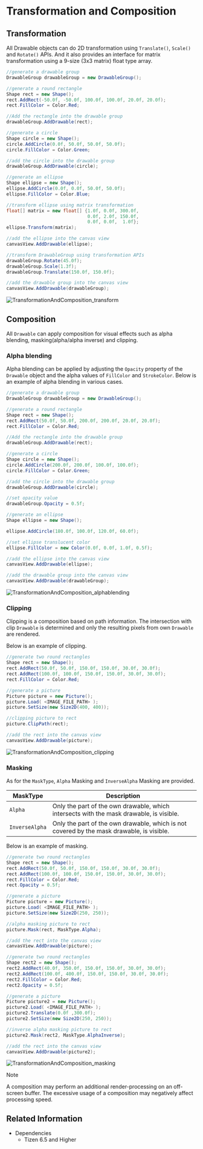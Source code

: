 # Transformation and Composition


## Transformation


All Drawable objects can do 2D transformation using `Translate()`, `Scale()` and `Rotate()` APIs.
And it also provides an interface for matrix transformation using a 9-size (3x3 matrix) float type array.

```cs
//generate a drawable group
DrawableGroup drawableGroup = new DrawableGroup();

//generate a round rectangle
Shape rect = new Shape();
rect.AddRect(-50.0f, -50.0f, 100.0f, 100.0f, 20.0f, 20.0f);
rect.FillColor = Color.Red;

//Add the rectangle into the drawable group
drawableGroup.AddDrawable(rect);

//generate a circle
Shape circle = new Shape();
circle.AddCircle(0.0f, 50.0f, 50.0f, 50.0f);
circle.FillColor = Color.Green;

//add the circle into the drawable group
drawableGroup.AddDrawable(circle);

//generate an ellipse
Shape ellipse = new Shape();
ellipse.AddCircle(0.0f, 0.0f, 50.0f, 50.0f);
ellipse.FillColor = Color.Blue;

//transform ellipse using matrix transformation
float[] matrix = new float[] {1.0f, 0.0f, 300.0f,
                              0.0f, 2.0f, 150.0f,
                              0.0f, 0.0f,  1.0f};
ellipse.Transform(matrix);

//add the ellipse into the canvas view
canvasView.AddDrawable(ellipse);

//transform DrawableGroup using transformation APIs
drawableGroup.Rotate(45.0f);
drawableGroup.Scale(1.3f);
drawableGroup.Translate(150.0f, 150.0f);

//add the drawable group into the canvas view
canvasView.AddDrawable(drawableGroup);

```

![TransformationAndComposition_transform](./media/vectorgraphics_transfom.png)
 


## Composition

All `Drawable` can apply composition for visual effects such as alpha blending, masking(alpha/alpha inverse) and clipping.

### Alpha blending
Alpha blending can be applied by adjusting the `Opacity` property of the `Drawable` object and the alpha values of `FillColor` and `StrokeColor`.
Below is an example of alpha blending in various cases.

```cs
//generate a drawable group
DrawableGroup drawableGroup = new DrawableGroup();

//generate a round rectangle
Shape rect = new Shape();
rect.AddRect(50.0f, 50.0f, 200.0f, 200.0f, 20.0f, 20.0f);
rect.FillColor = Color.Red;

//Add the rectangle into the drawable group
drawableGroup.AddDrawable(rect);

//generate a circle
Shape circle = new Shape();
circle.AddCircle(200.0f, 200.0f, 100.0f, 100.0f);
circle.FillColor = Color.Green;

//add the circle into the drawable group
drawableGroup.AddDrawable(circle);

//set opacity value
drawableGroup.Opacity = 0.5f;

//generate an ellipse
Shape ellipse = new Shape();

ellipse.AddCircle(180.0f, 100.0f, 120.0f, 60.0f);

//set ellipse translucent color
ellipse.FillColor = new Color(0.0f, 0.0f, 1.0f, 0.5f);

//add the ellipse into the canvas view
canvasView.AddDrawable(ellipse);

//add the drawable group into the canvas view
canvasView.AddDrawable(drawableGroup);


```

![TransformationAndComposition_alphablending](./media/vectorgraphics_alphablending.png)

### Clipping
Clipping is a composition based on path information.
The intersection with clip `Drawable` is determined and only the resulting pixels from own `Drawable` are rendered.

Below is an example of clipping.

```cs
//generate two round rectangles
Shape rect = new Shape();
rect.AddRect(50.0f, 50.0f, 150.0f, 150.0f, 30.0f, 30.0f);
rect.AddRect(100.0f, 100.0f, 150.0f, 150.0f, 30.0f, 30.0f);
rect.FillColor = Color.Red;

//generate a picture
Picture picture = new Picture();
picture.Load( <IMAGE_FILE_PATH> );
picture.SetSize(new Size2D(400, 400));

//clipping picture to rect
picture.ClipPath(rect);

//add the rect into the canvas view
canvasView.AddDrawable(picture);
```
![TransformationAndComposition_clipping](./media/vectorgraphics_clipping.png)


### Masking
As for the `MaskType`, `Alpha` Masking and `InverseAlpha` Masking are provided.

| MaskType       | Description                                                                                |
| -------------- | ------------------------------------------------------------------------------------------ |
| `Alpha`        | Only the part of the own drawable, which intersects with the mask drawable, is visible.    |
| `InverseAlpha` | Only the part of the own drawable, which is not covered by the mask drawable, is visible.  |

Below is an example of masking.

```cs
//generate two round rectangles
Shape rect = new Shape();
rect.AddRect(50.0f, 50.0f, 150.0f, 150.0f, 30.0f, 30.0f);
rect.AddRect(100.0f, 100.0f, 150.0f, 150.0f, 30.0f, 30.0f);
rect.FillColor = Color.Red;
rect.Opacity = 0.5f;

//generate a picture
Picture picture = new Picture();
picture.Load( <IMAGE_FILE_PATH> );
picture.SetSize(new Size2D(250, 250));

//alpha masking picture to rect
picture.Mask(rect, MaskType.Alpha);

//add the rect into the canvas view
canvasView.AddDrawable(picture);

//generate two round rectangles
Shape rect2 = new Shape();
rect2.AddRect(40.0f, 350.0f, 150.0f, 150.0f, 30.0f, 30.0f);
rect2.AddRect(100.0f, 400.0f, 150.0f, 150.0f, 30.0f, 30.0f);
rect2.FillColor = Color.Red;
rect2.Opacity = 0.5f;

//generate a picture
Picture picture2 = new Picture();
picture2.Load( <IMAGE_FILE_PATH> );
picture2.Translate(0.0f ,300.0f);
picture2.SetSize(new Size2D(250, 250));

//inverse alpha masking picture to rect
picture2.Mask(rect2, MaskType.AlphaInverse);

//add the rect into the canvas view
canvasView.AddDrawable(picture2);
```
![TransformationAndComposition_masking](./media/vectorgraphics_masking.png)

> [!NOTE]
> A composition may perform an additional render-processing on an off-screen buffer. The excessive usage of a composition may negatively affect processing speed.

## Related Information
- Dependencies
  -   Tizen 6.5 and Higher
